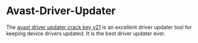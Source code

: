 # Avast-Driver-Updater
 The [avast driver updater crack key v21](https://freelicensekey.org/avast-driver-updater-crack-key-v21/) is an excellent driver updater tool for keeping device drivers updated. It is the best driver updater ever.
